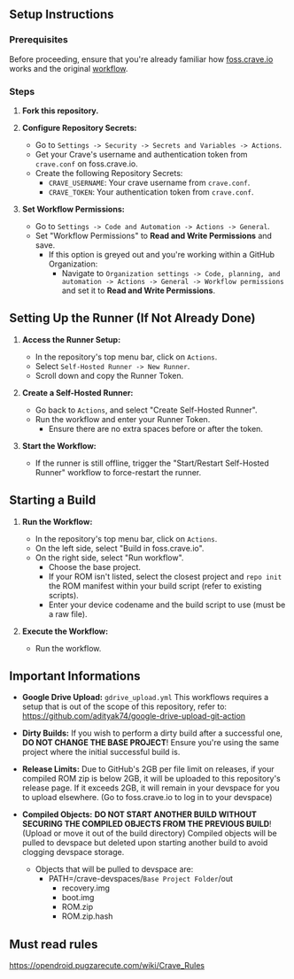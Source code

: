 ## Setup Instructions
### Prerequisites

Before proceeding, ensure that you're already familiar how [foss.crave.io](https://foss.crave.io) works and the original [workflow](https://github.com/sounddrill31/crave_aosp_builder).

### Steps

1. **Fork this repository.**

2. **Configure Repository Secrets:**
   - Go to `Settings -> Security -> Secrets and Variables -> Actions`.
   - Get your Crave's username and authentication token from `crave.conf` on foss.crave.io.
   - Create the following Repository Secrets:
     - `CRAVE_USERNAME`: Your crave username from `crave.conf`.
     - `CRAVE_TOKEN`: Your authentication token from `crave.conf`.

3. **Set Workflow Permissions:**
   - Go to `Settings -> Code and Automation -> Actions -> General`.
   - Set "Workflow Permissions" to **Read and Write Permissions** and save.
     - If this option is greyed out and you're working within a GitHub Organization:
       - Navigate to `Organization settings -> Code, planning, and automation -> Actions -> General -> Workflow permissions` and set it to **Read and Write Permissions**.

## Setting Up the Runner (If Not Already Done)

1. **Access the Runner Setup:**
   - In the repository's top menu bar, click on `Actions`.
   - Select `Self-Hosted Runner -> New Runner`.
   - Scroll down and copy the Runner Token.

2. **Create a Self-Hosted Runner:**
   - Go back to `Actions`, and select "Create Self-Hosted Runner".
   - Run the workflow and enter your Runner Token.
     - Ensure there are no extra spaces before or after the token.

3. **Start the Workflow:**
   - If the runner is still offline, trigger the "Start/Restart Self-Hosted Runner" workflow to force-restart the runner.

## Starting a Build

1. **Run the Workflow:**
   - In the repository's top menu bar, click on `Actions`.
   - On the left side, select "Build in foss.crave.io".
   - On the right side, select "Run workflow".
     - Choose the base project.
     - If your ROM isn't listed, select the closest project and `repo init` the ROM manifest within your build script (refer to existing scripts).
     - Enter your device codename and the build script to use (must be a raw file).

2. **Execute the Workflow:**
   - Run the workflow.

## Important Informations

- **Google Drive Upload:** `gdrive_upload.yml` This workflows requires a setup that is out of the scope of this repository, refer to: https://github.com/adityak74/google-drive-upload-git-action

- **Dirty Builds:** If you wish to perform a dirty build after a successful one, **DO NOT CHANGE THE BASE PROJECT**! Ensure you're using the same project where the initial successful build is.
  
- **Release Limits:** Due to GitHub's 2GB per file limit on releases, if your compiled ROM zip is below 2GB, it will be uploaded to this repository's release page. If it exceeds 2GB, it will remain in your devspace for you to upload elsewhere. (Go to foss.crave.io to log in to your devspace)

- **Compiled Objects:** **DO NOT START ANOTHER BUILD WITHOUT SECURING THE COMPILED OBJECTS FROM THE PREVIOUS BUILD**! (Upload or move it out of the build directory) Compiled objects will be pulled to devspace but deleted upon starting another build to avoid clogging devspace storage.
  - Objects that will be pulled to devspace are:
    - PATH=/crave-devspaces/`Base Project Folder`/out
      - recovery.img
      - boot.img
      - ROM.zip
      - ROM.zip.hash

## Must read rules
https://opendroid.pugzarecute.com/wiki/Crave_Rules
